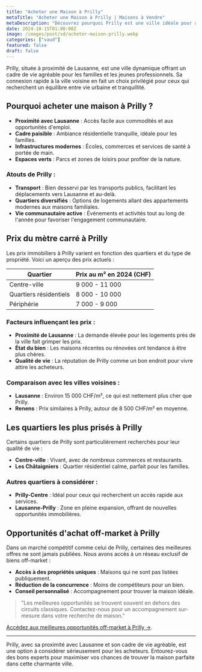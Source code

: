 ```yaml
---
title: "Acheter une Maison à Prilly"
metaTitle: "Acheter une Maison à Prilly | Maisons à Vendre"
metaDescription: "Découvrez pourquoi Prilly est une ville idéale pour acheter une maison. Explorez le marché immobilier local, les quartiers attractifs et nos conseils pour réussir votre achat."
date: 2024-10-15T01:00:00Z
image: /images/post/vd/acheter-maison-prilly.webp
categories: ["vaud"]
featured: false
draft: false
---
```


Prilly, située à proximité de Lausanne, est une ville dynamique offrant un cadre de vie agréable pour les familles et les jeunes professionnels. Sa connexion rapide à la ville voisine en fait un choix privilégié pour ceux qui recherchent un équilibre entre vie urbaine et tranquillité.

## Pourquoi acheter une maison à Prilly ?

- **Proximité avec Lausanne** : Accès facile aux commodités et aux opportunités d'emploi.
- **Cadre paisible** : Ambiance résidentielle tranquille, idéale pour les familles.
- **Infrastructures modernes** : Écoles, commerces et services de santé à portée de main.
- **Espaces verts** : Parcs et zones de loisirs pour profiter de la nature.

### Atouts de Prilly :
- **Transport** : Bien desservi par les transports publics, facilitant les déplacements vers Lausanne et au-delà.
- **Quartiers diversifiés** : Options de logements allant des appartements modernes aux maisons familiales.
- **Vie communautaire active** : Événements et activités tout au long de l'année pour favoriser l'engagement communautaire.

## Prix du mètre carré à Prilly

Les prix immobiliers à Prilly varient en fonction des quartiers et du type de propriété. Voici un aperçu des prix actuels :

| Quartier                | Prix au m² en 2024 (CHF) |
|-------------------------|--------------------------|
| Centre-ville             | 9 000 - 11 000           |
| Quartiers résidentiels    | 8 000 - 10 000           |
| Périphérie                | 7 000 - 9 000            |

### Facteurs influençant les prix :
- **Proximité de Lausanne** : La demande élevée pour les logements près de la ville fait grimper les prix.
- **État du bien** : Les maisons récentes ou rénovées ont tendance à être plus chères.
- **Qualité de vie** : La réputation de Prilly comme un bon endroit pour vivre attire les acheteurs.

### Comparaison avec les villes voisines :
- **Lausanne** : Environ 15 000 CHF/m², ce qui est nettement plus cher que Prilly.
- **Renens** : Prix similaires à Prilly, autour de 8 500 CHF/m² en moyenne.

## Les quartiers les plus prisés à Prilly

Certains quartiers de Prilly sont particulièrement recherchés pour leur qualité de vie :

- **Centre-ville** : Vivant, avec de nombreux commerces et restaurants.
- **Les Châtaigniers** : Quartier résidentiel calme, parfait pour les familles.

### Autres quartiers à considérer :
- **Prilly-Centre** : Idéal pour ceux qui recherchent un accès rapide aux services.
- **Lausanne-Prilly** : Zone en pleine expansion, offrant de nouvelles opportunités immobilières.

## Opportunités d'achat off-market à Prilly

Dans un marché compétitif comme celui de Prilly, certaines des meilleures offres ne sont jamais publiées. Nous avons accès à un réseau exclusif de biens off-market :

- **Accès à des propriétés uniques** : Maisons qui ne sont pas listées publiquement.
- **Réduction de la concurrence** : Moins de compétiteurs pour un bien.
- **Conseil personnalisé** : Accompagnement pour trouver la maison idéale.

> "Les meilleures opportunités se trouvent souvent en dehors des circuits classiques. Contactez-nous pour un accompagnement sur-mesure dans votre recherche de maison."

[Accédez aux meilleures opportunités off-market à Prilly ->](/contact).

---

Prilly, avec sa proximité avec Lausanne et son cadre de vie agréable, est une option à considérer sérieusement pour les acheteurs. Entourez-vous des bons experts pour maximiser vos chances de trouver la maison parfaite dans cette charmante ville.
